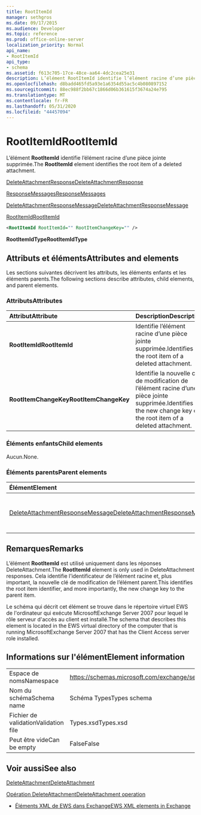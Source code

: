 ```yaml
---
title: RootItemId
manager: sethgros
ms.date: 09/17/2015
ms.audience: Developer
ms.topic: reference
ms.prod: office-online-server
localization_priority: Normal
api_name:
- RootItemId
api_type:
- schema
ms.assetid: f613c705-17ce-48ce-aa64-4dc2cea25e31
description: L’élément RootItemId identifie l’élément racine d’une pièce jointe supprimée.
ms.openlocfilehash: d8badd465fd5a93e1a6354d55ac5c4b080897152
ms.sourcegitcommit: 88ec988f2bb67c1866d06b361615f3674a24e795
ms.translationtype: MT
ms.contentlocale: fr-FR
ms.lasthandoff: 05/31/2020
ms.locfileid: "44457094"
---
```

# <a name="rootitemid"></a><span data-ttu-id="124a9-103">RootItemId</span><span class="sxs-lookup"><span data-stu-id="124a9-103">RootItemId</span></span>

<span data-ttu-id="124a9-104">L’élément **RootItemId** identifie l’élément racine d’une pièce jointe supprimée.</span><span class="sxs-lookup"><span data-stu-id="124a9-104">The **RootItemId** element identifies the root item of a deleted attachment.</span></span> 
  
[<span data-ttu-id="124a9-105">DeleteAttachmentResponse</span><span class="sxs-lookup"><span data-stu-id="124a9-105">DeleteAttachmentResponse</span></span>](deleteattachmentresponse.md)
  
[<span data-ttu-id="124a9-106">ResponseMessages</span><span class="sxs-lookup"><span data-stu-id="124a9-106">ResponseMessages</span></span>](responsemessages.md)
  
[<span data-ttu-id="124a9-107">DeleteAttachmentResponseMessage</span><span class="sxs-lookup"><span data-stu-id="124a9-107">DeleteAttachmentResponseMessage</span></span>](deleteattachmentresponsemessage.md)
  
[<span data-ttu-id="124a9-108">RootItemId</span><span class="sxs-lookup"><span data-stu-id="124a9-108">RootItemId</span></span>](rootitemid.md)
  
```xml
<RootItemId RootItemId="" RootItemChangeKey="" />
```

 <span data-ttu-id="124a9-109">**RootItemIdType**</span><span class="sxs-lookup"><span data-stu-id="124a9-109">**RootItemIdType**</span></span>
## <a name="attributes-and-elements"></a><span data-ttu-id="124a9-110">Attributs et éléments</span><span class="sxs-lookup"><span data-stu-id="124a9-110">Attributes and elements</span></span>

<span data-ttu-id="124a9-111">Les sections suivantes décrivent les attributs, les éléments enfants et les éléments parents.</span><span class="sxs-lookup"><span data-stu-id="124a9-111">The following sections describe attributes, child elements, and parent elements.</span></span>
  
### <a name="attributes"></a><span data-ttu-id="124a9-112">Attributs</span><span class="sxs-lookup"><span data-stu-id="124a9-112">Attributes</span></span>

|<span data-ttu-id="124a9-113">**Attribut**</span><span class="sxs-lookup"><span data-stu-id="124a9-113">**Attribute**</span></span>|<span data-ttu-id="124a9-114">**Description**</span><span class="sxs-lookup"><span data-stu-id="124a9-114">**Description**</span></span>|
|:-----|:-----|
|<span data-ttu-id="124a9-115">**RootItemId**</span><span class="sxs-lookup"><span data-stu-id="124a9-115">**RootItemId**</span></span> <br/> |<span data-ttu-id="124a9-116">Identifie l’élément racine d’une pièce jointe supprimée.</span><span class="sxs-lookup"><span data-stu-id="124a9-116">Identifies the root item of a deleted attachment.</span></span>  <br/> |
|<span data-ttu-id="124a9-117">**RootItemChangeKey**</span><span class="sxs-lookup"><span data-stu-id="124a9-117">**RootItemChangeKey**</span></span> <br/> |<span data-ttu-id="124a9-118">Identifie la nouvelle clé de modification de l’élément racine d’une pièce jointe supprimée.</span><span class="sxs-lookup"><span data-stu-id="124a9-118">Identifies the new change key of the root item of a deleted attachment.</span></span>  <br/> |
   
### <a name="child-elements"></a><span data-ttu-id="124a9-119">Éléments enfants</span><span class="sxs-lookup"><span data-stu-id="124a9-119">Child elements</span></span>

<span data-ttu-id="124a9-120">Aucun.</span><span class="sxs-lookup"><span data-stu-id="124a9-120">None.</span></span>
  
### <a name="parent-elements"></a><span data-ttu-id="124a9-121">Éléments parents</span><span class="sxs-lookup"><span data-stu-id="124a9-121">Parent elements</span></span>

|<span data-ttu-id="124a9-122">**Élément**</span><span class="sxs-lookup"><span data-stu-id="124a9-122">**Element**</span></span>|<span data-ttu-id="124a9-123">**Description**</span><span class="sxs-lookup"><span data-stu-id="124a9-123">**Description**</span></span>|
|:-----|:-----|
|[<span data-ttu-id="124a9-124">DeleteAttachmentResponseMessage</span><span class="sxs-lookup"><span data-stu-id="124a9-124">DeleteAttachmentResponseMessage</span></span>](deleteattachmentresponsemessage.md) <br/> |<span data-ttu-id="124a9-125">Contient l’État et le résultat d’une demande DeleteAttachment.</span><span class="sxs-lookup"><span data-stu-id="124a9-125">Contains the status and result of a DeleteAttachment request.</span></span>  <br/> |
   
## <a name="remarks"></a><span data-ttu-id="124a9-126">Remarques</span><span class="sxs-lookup"><span data-stu-id="124a9-126">Remarks</span></span>

<span data-ttu-id="124a9-127">L’élément **RootItemId** est utilisé uniquement dans les réponses DeleteAttachment.</span><span class="sxs-lookup"><span data-stu-id="124a9-127">The **RootItemId** element is only used in DeleteAttachment responses.</span></span> <span data-ttu-id="124a9-128">Cela identifie l’identificateur de l’élément racine et, plus important, la nouvelle clé de modification de l’élément parent.</span><span class="sxs-lookup"><span data-stu-id="124a9-128">This identifies the root item identifier, and more importantly, the new change key to the parent item.</span></span> 
  
<span data-ttu-id="124a9-129">Le schéma qui décrit cet élément se trouve dans le répertoire virtuel EWS de l'ordinateur qui exécute MicrosoftExchange Server 2007 pour lequel le rôle serveur d'accès au client est installé.</span><span class="sxs-lookup"><span data-stu-id="124a9-129">The schema that describes this element is located in the EWS virtual directory of the computer that is running MicrosoftExchange Server 2007 that has the Client Access server role installed.</span></span>
  
## <a name="element-information"></a><span data-ttu-id="124a9-130">Informations sur l'élément</span><span class="sxs-lookup"><span data-stu-id="124a9-130">Element information</span></span>

|||
|:-----|:-----|
|<span data-ttu-id="124a9-131">Espace de noms</span><span class="sxs-lookup"><span data-stu-id="124a9-131">Namespace</span></span>  <br/> |https://schemas.microsoft.com/exchange/services/2006/types  <br/> |
|<span data-ttu-id="124a9-132">Nom du schéma</span><span class="sxs-lookup"><span data-stu-id="124a9-132">Schema name</span></span>  <br/> |<span data-ttu-id="124a9-133">Schéma Types</span><span class="sxs-lookup"><span data-stu-id="124a9-133">Types schema</span></span>  <br/> |
|<span data-ttu-id="124a9-134">Fichier de validation</span><span class="sxs-lookup"><span data-stu-id="124a9-134">Validation file</span></span>  <br/> |<span data-ttu-id="124a9-135">Types.xsd</span><span class="sxs-lookup"><span data-stu-id="124a9-135">Types.xsd</span></span>  <br/> |
|<span data-ttu-id="124a9-136">Peut être vide</span><span class="sxs-lookup"><span data-stu-id="124a9-136">Can be empty</span></span>  <br/> |<span data-ttu-id="124a9-137">False</span><span class="sxs-lookup"><span data-stu-id="124a9-137">False</span></span>  <br/> |
   
## <a name="see-also"></a><span data-ttu-id="124a9-138">Voir aussi</span><span class="sxs-lookup"><span data-stu-id="124a9-138">See also</span></span>



[<span data-ttu-id="124a9-139">DeleteAttachment</span><span class="sxs-lookup"><span data-stu-id="124a9-139">DeleteAttachment</span></span>](deleteattachment.md)
  
[<span data-ttu-id="124a9-140">Opération DeleteAttachment</span><span class="sxs-lookup"><span data-stu-id="124a9-140">DeleteAttachment operation</span></span>](deleteattachment-operation.md)


- [<span data-ttu-id="124a9-141">Éléments XML de EWS dans Exchange</span><span class="sxs-lookup"><span data-stu-id="124a9-141">EWS XML elements in Exchange</span></span>](ews-xml-elements-in-exchange.md)

